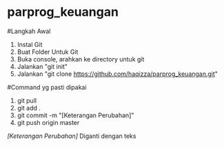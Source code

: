 # parprog_keuangan

#Langkah Awal
1. Instal Git
2. Buat Folder Untuk Git
3. Buka console, arahkan ke directory untuk git
4. Jalankan "git init"
5. Jalankan "git clone https://github.com/haqizza/parprog_keuangan.git"

#Command yg pasti dipakai

1. git pull
2. git add .
3. git commit -m "[Keterangan Perubahan]"
4. git push origin master

_[Keterangan Perubahan]_ Diganti dengan teks



